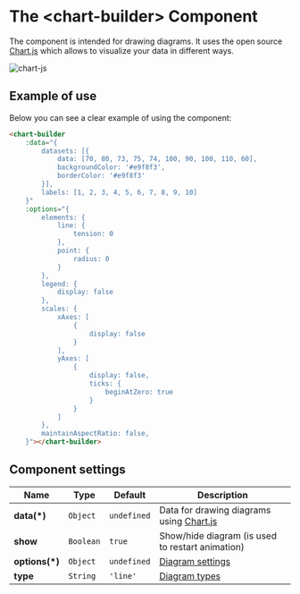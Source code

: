 # The &lt;chart-builder&gt; Component

The <chart-builder> component is intended for drawing diagrams. It uses the open source [Chart.js](https://www.chartjs.org/) which allows to visualize your data in different ways.

![chart-js](/assets/awema-pl/chart-builder/img/docs/chart-builder.gif)


## Example of use

Below you can see a clear example of using the <chart-builder> component:

```html
<chart-builder
    :data="{
        datasets: [{
            data: [70, 80, 73, 75, 74, 100, 90, 100, 110, 60],
            backgroundColor: '#e9f8f3',
            borderColor: '#e9f8f3'
        }],
        labels: [1, 2, 3, 4, 5, 6, 7, 8, 9, 10]
    }"
    :options="{
        elements: {
            line: {
                tension: 0
            },
            point: {
                radius: 0
            }
        },
        legend: {
            display: false
        },
        scales: {
            xAxes: [
                {
                    display: false
                }
            ],
            yAxes: [
                {
                    display: false,
                    ticks: {
                        beginAtZero: true
                    }
                }
            ]
        },
        maintainAspectRatio: false,
    }"></chart-builder>
```

<div class="vue-example">
<chart-builder
    :data="{ datasets: [{ data: [70, 80, 73, 75, 74, 100, 90, 100, 110, 60], backgroundColor: '#e9f8f3', borderColor: '#e9f8f3'}], labels: [1, 2, 3, 4, 5, 6, 7, 8, 9, 10]}"
    :options="{ elements: { line: { tension: 0 }, point: { radius: 0 } }, legend: { display: false }, scales: { xAxes: [ { display: false } ], yAxes: [ { display: false, ticks: { beginAtZero: true } } ] }, maintainAspectRatio: false, }"></chart-builder>
</div>


## Component settings

| Name           | Type      | Default      | Description    |
|----------------|-----------|--------------|------------|
| **data(*)**    | `Object`  | `undefined`  | Data for drawing diagrams using [Chart.js](https://www.chartjs.org/docs/latest/getting-started/usage.html) |
| **show**       | `Boolean` | `true`       | Show/hide diagram (is used to restart animation) |
| **options(*)** | `Object`  | `undefined`  | [Diagram settings](https://www.chartjs.org/docs/latest/general/options.html) |
| **type**       | `String`  | `'line'`     | [Diagram types](https://www.chartjs.org/docs/latest/charts/) |
